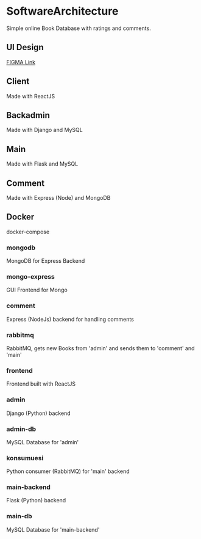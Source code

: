# SoftwareArchitecture

Simple online Book Database with ratings and comments.

## UI Design

[FIGMA Link](https://www.figma.com/file/8s9UiH7BERGfjrtNdSUySa/LIBRARIUM?node-id=0%3A1)

## Client

Made with ReactJS

## Backadmin

Made with Django and MySQL

## Main

Made with Flask and MySQL

## Comment

Made with Express (Node) and MongoDB

## Docker

docker-compose

### mongodb

MongoDB for Express Backend

### mongo-express

GUI Frontend for Mongo

### comment

Express (NodeJs) backend for handling comments

### rabbitmq

RabbitMQ, gets new Books from 'admin' and sends them to 'comment' and 'main'

### frontend

Frontend built with ReactJS

### admin

Django (Python) backend

### admin-db

MySQL Database for 'admin'

### konsumuesi

Python consumer (RabbitMQ) for 'main' backend

### main-backend

Flask (Python) backend

### main-db

MySQL Database for 'main-backend'
